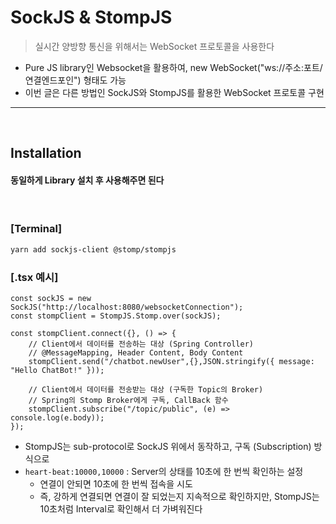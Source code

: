 # SockJS & StompJS
> 실시간 양방향 통신을 위해서는 WebSocket 프로토콜을 사용한다
* Pure JS library인 Websocket을 활용하여, new WebSocket("ws://주소:포트/연결엔드포인") 형태도 가능
* 이번 글은 다른 방법인 SockJS와 StompJS를 활용한 WebSocket 프로토콜 구현

<hr>
<br>

## Installation
#### 동일하게 Library 설치 후 사용해주면 된다

<br>

### [Terminal]

```bash
yarn add sockjs-client @stomp/stompjs
```

### [.tsx 예시]
```tsx
const sockJS = new SockJS("http://localhost:8080/websocketConnection");
const stompClient = StompJS.Stomp.over(sockJS);

const stompClient.connect({}, () => {
    // Client에서 데이터를 전송하는 대상 (Spring Controller)
    // @MessageMapping, Header Content, Body Content
    stompClient.send("/chatbot.newUser",{},JSON.stringify({ message: "Hello ChatBot!" }));

    // Client에서 데이터를 전송받는 대상 (구독한 Topic의 Broker)
    // Spring의 Stomp Broker에게 구독, CallBack 함수
    stompClient.subscribe("/topic/public", (e) => console.log(e.body));
});
```
* StompJS는 sub-protocol로 SockJS 위에서 동작하고, 구독 (Subscription) 방식으로 
* `heart-beat:10000,10000` : Server의 상태를 10초에 한 번씩 확인하는 설정
  * 연결이 안되면 10초에 한 번씩 접속을 시도
  * 즉, 강하게 연결되면 연결이 잘 되었는지 지속적으로 확인하지만, StompJS는 10초처럼 Interval로 확인해서 더 가벼워진다

